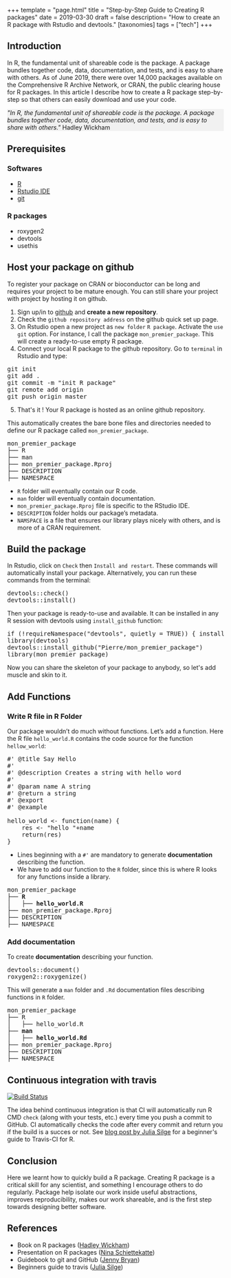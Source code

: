 +++
template = "page.html"
title = "Step-by-Step Guide to Creating R packages"
date =  2019-03-30
draft = false
description= "How to create an R package with Rstudio and devtools."
[taxonomies]
tags = ["tech"]
+++

## Introduction

In R, the fundamental unit of shareable code is the package. A package bundles together code, data, documentation, and tests, and is easy to share with others. As of June 2019, there were over 14,000 packages available on the Comprehensive R Archive Network, or CRAN, the public clearing house for R packages. In this article I describe how to create a R package step-by-step so that others can easily download and use your code.

<div style="background: #f1f1f1; ">

*"In R, the fundamental unit of shareable code is the package. A package bundles together code, data, documentation, and tests, and is easy to share with others."* Hadley Wickham

</div>


## Prerequisites

### Softwares

* [R](https://www.r-project.org/)
* [Rstudio IDE](https://rstudio.com/)
* [git](https://git-scm.com/)

### R packages

* roxygen2
* devtools
* usethis

## Host your package on github

To register your package on CRAN or bioconductor can be long and requires your project to be mature enough. You can still share your project with project by hosting it on github.

1) Sign up/in to [github](https://github.com/) and **create a new repository**.
2) Check the `github repository address` on the github quick set up page.
3) On Rstudio open a new project as `new folder` `R package`. Activate the `use git` option. For instance, I call the package `mon_premier_package`. This will create a ready-to-use empty R package.
4) Connect your local R package to the github repository. Go to `terminal` in Rstudio and type:

<pre>
git init
git add .
git commit -m "init R package"
git remote add origin <github repository address>
git push origin master
</pre>

5) That's it ! Your R package is hosted as an online github repository.

This automatically creates the bare bone files and directories needed to define our R package called `mon_premier_package`.

<pre>
mon_premier_package
├── R
├── man
├── mon_premier_package.Rproj
├── DESCRIPTION
├── NAMESPACE
</pre>

*  `R` folder will eventually contain our R code.
* `man` folder will eventually contain documentation.
* `mon_premier_package.Rproj` file is specific to the RStudio IDE.
* `DESCRIPTION` folder holds our package’s metadata.
* `NAMSPACE` is a file that ensures our library plays nicely with others, and is more of a CRAN requirement.


## Build the package

In Rstudio, click on `Check` then `Install and restart`. These commands will automatically install your package. Alternatively, you can run these commands  from the terminal:

<pre>
devtools::check()
devtools::install()
</pre>

Then your package is ready-to-use and available. It can be installed in any R session with devtools using `install_github` function:

<pre>
if (!requireNamespace("devtools", quietly = TRUE)) { install.packages("devtools") }
library(devtools)
devtools::install_github("Pierre/mon_premier_package")
library(mon_premier_package)
</pre>

Now you can share the skeleton of your package to anybody, so let's add muscle and skin to it.


## Add Functions

### Write R file in R Folder

Our package wouldn’t do much without functions. Let’s add a function. Here the R file `hello_world.R` contains the code source for the function `hellow_world`:

<pre>
#' @title Say Hello
#'
#' @description Creates a string with hello word
#'
#' @param name A string
#' @return a string
#' @export
#' @example

hello_world <- function(name) {
    res <- "hello "+name
    return(res)
}
</pre>
* Lines beginning with a `#'` are mandatory to generate **documentation** describing the function.
* We have to add our function to the `R` folder, since this is where R looks for any functions inside a library.

<pre>
mon_premier_package
<b>├── R
│   ├── hello_world.R</b>
├── mon_premier_package.Rproj
├── DESCRIPTION
├── NAMESPACE
</pre>

### Add documentation

To create **documentation** describing your function.

<pre>
devtools::document()
roxygen2::roxygenize()
</pre>

This will generate a `man` folder and `.Rd` documentation files describing functions in `R` folder.

<pre>
mon_premier_package
├── R
│   ├── hello_world.R
<b>├── man
│   ├── hello_world.Rd </b>
├── mon_premier_package.Rproj
├── DESCRIPTION
├── NAMESPACE
</pre>

## Continuous integration with travis

[![Build Status](https://api.travis-ci.com/travis-ci/travis-web.svg?branch=master)](https://docs.travis-ci.com/user/status-images/)


The idea behind continuous integration is that CI will automatically run R CMD `check` (along with your tests, etc.) every time you push a commit to GitHub. CI automatically checks the code after every commit and return you if the build is a succes or not. See [blog post by Julia Silge](https://juliasilge.com/blog/beginners-guide-to-travis/) for a beginner's guide to Travis-CI for R.


## Conclusion


Here we learnt how to quickly build a R package. Creating R package is a critical skill for any scientist, and something I encourage others to do regularly. Package help isolate our work inside useful abstractions, improves reproducibility, makes our work shareable, and is the first step towards designing better software.

## References

- Book on R packages ([Hadley Wickham](http://r-pkgs.had.co.nz/))
- Presentation on R packages ([Nina Schiettekatte](https://github.com/nschiett/rladies_package_workshop_2020))
- Guidebook to git and GitHub ([Jenny Bryan](https://happygitwithr.com/))
- Beginners guide to travis ([Julia Silge](https://juliasilge.com/blog/beginners-guide-to-travis/))